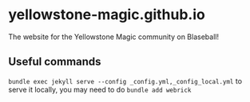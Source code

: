 # yellowstone-magic.github.io
The website for the Yellowstone Magic community on Blaseball!

## Useful commands
`bundle exec jekyll serve --config _config.yml,_config_local.yml` to serve it locally, you may need to do `bundle add webrick`
